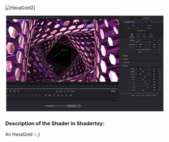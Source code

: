 ![HexaGold2](Hexagold2.gif)]



[![Thumbnail](Hexagold2_screenshot.png)](Hexagold2.fuse)

### Description of the Shader in Shadertoy:
An HexaGold :-,)